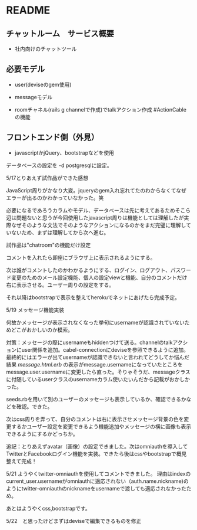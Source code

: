 # README
## チャットルーム　サービス概要

* 社内向けのチャットツール

## 必要モデル

* user(deviseのgem使用)

* messageモデル

* roomチャネル(rails g channelで作成)でtalkアクション作成 #ActionCableの機能


## フロントエンド側（外見）
* javascriptかjQuery、bootstrapなどを使用


データベースの設定を -d postgresqlに設定。



5/17とりあえず試作品ができた感想

JavaScript周りがかなり大変。jqueryのgem入れ忘れてたのわからなくてなぜエラーが出るのかわかっていなかった。笑

必要になるであろうカラムやモデル、データベースは先に考えてあるためそこら辺は問題ないと思うが今回使用したjavascript周りは機能としては理解したが実際なぜそのような文法でそのようなアクションになるのかをまだ完璧に理解していないため、まずは理解してから次へ進む。


試作品は"chatroom"の機能だけ設定

コメントを入れたら即座にブラウザ上に表示されるようにする。

次は誰がコメントしたのかわかるようにする、ログイン、ログアウト、パスワード変更のためのメール設定機能、個人の設定viewと機能、自分のコメントだけ右に表示させる。ユーザー周りの設定をする。


それ以降はbootstrapで表示を整えてherokuでネットにあげたら完成予定。



5/19 メッセージ機能実装

何故かメッセージが表示されなくなった挙句にusernameが認識されていないためどこがおかしいのか模索。

対策：メッセージの際にusernameもhiddenつけて送る。channelのtalkアクションにuser関係を追加。cabel-connectionにdeviseを参照できるように追加。最終的にはエラーが出てusernameが認識できないと言われてどうしてか悩んだ結果 _message.html.erb_ の表示がmessage.usernameになっていたところをmessage.user.usernameに変更したら直った。そりゃそうだ、messageクラスに付随しているuserクラスのusernameカラム使いたいんだから記載がおかしかった。

seeds.rbを用いて別のユーザーのメッセージも表示しているか、確認できるかなどを確認。できた。

次はcss周りを弄って、自分のコメントは右に表示させメッセージ背景の色を変更するかユーザー設定を変更できるよう機能追加やメッセージの横に画像も表示できるようにするかどっちか。

追記：とりあえずavatar（画像）の設定できました。次はomniauthを導入してTwitterとFacebookログイン機能を実装。できたら後はcssやbootstrapで概見整えて完成！


5/21 ようやくtwitter-omniauthを使用してコメントできました。
理由はindexのcurrent_user.usernameがomniauthに適応されない（auth.name.nickname)のようにtwitter-omniauthのnicknameをusernameで渡しても適応されなかったため。

あとはようやくcss,bootstrapです。

5/22　と思ったけどまずはdeviseで編集できるものを修正

